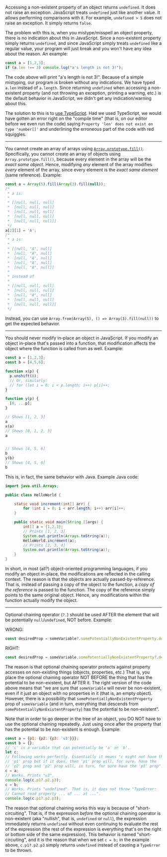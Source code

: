Accessing a non-existent property of an object returns `undefined`. It does not raise an exception. JavaScript treats `undefined` just like another value. It allows performing comparisons with it. For example, `undefined > 5` does not raise an exception. It simply returns `false`.

The problem with this is, when you mistype/misspell an object property, there is no indication about this in JavaScript. Since a non-existent property simply returns `undefined`, and since JavaScript simply treats `undefined` like a regular value, your program will just break and you won't have any idea about the reason. An example:

```javascript
const a = [1,2,3];
if (a.len !== 3) console.log("a's length is not 3!");
```

The code above will print "a's length is not 3!". Because of a simple mistyping, our program is broken without any indications. We have typed `a.len` instead of `a.length`. Since returning `undefined` when accessing a non-existent property (and not throwing an exception, printing a warning, etc.) is the default behavior in JavaScript, we didn't get any indication/warning about this.

The solution to this is to [use TypeScript][My answer about non-existent property access]. Had we used TypeScript, we would have gotten an error right on the "compile time" (that is, on our editor before we even run the code) saying `Property 'len' does not exist on type 'number[]'` and underlining the erroneous part of the code with red squiggles.

[My answer about non-existent property access]: https://stackoverflow.com/a/63548095/3395831

----

You cannot create an array of arrays using [`Array.prototype.fill()`]. Specifically, you cannot create an array of objects using `Array.prototype.fill()`, because every element in the array will be the _exact same object_. Hence, modifying _any_ element of the array modifies _every_ element of the array, since every element is the _exact same element_ (same reference). Example:

```javascript
const a = Array(5).fill(Array(3).fill(null));
/*
 * a is:
 *
 * [[null, null, null]
 *  [null, null, null]
 *  [null, null, null]
 *  [null, null, null]
 *  [null, null, null]]
 */
a[2][1] = 'A';
/*
 * a is:
 *
 * [[null, "A", null]
 *  [null, "A", null]
 *  [null, "A", null]
 *  [null, "A", null]
 *  [null, "A", null]]
 *
 * instead of
 *
 * [[null, null, null]
 *  [null, null, null]
 *  [null, "A", null]
 *  [null, null, null]
 *  [null, null, null]]
 */
```

Instead, you can use `Array.from(Array(5), () => Array(3).fill(null))` to get the expected behavior.

[`Array.prototype.fill()`]: https://developer.mozilla.org/en-US/docs/Web/JavaScript/Reference/Global_Objects/Array/fill

----

You should never modify in-place an object in JavaScript. If you modify an object in-place that's passed into a function, that modification affects the object where the function is called from as well. Example:

```javascript
const a = [1,2,3];
const b = [4,5,6];

function x(p) {
  p.unshift(0);
  // Or, similarly:
  // for (let i = 0; i < p.length; i++) p[i]++;
}

function y(p) {
  [0, ...p];
}

// Shows [1, 2, 3]
a
x(a)
// Shows [0, 1, 2, 3]
a


// Shows [4, 5, 6]
b
y(b)
// Shows [4, 5, 6]
b
```

This is, in fact, the same behavior with Java. Example Java code:

```java
import java.util.Arrays;

public class HelloWorld {

    static void increment(int[] arr) {
        for (int i = 0; i < arr.length; i++) arr[i]++;
    }

    public static void main(String []args) {
        int[] a = {1,2,3};
        // Prints [1, 2, 3]
        System.out.println(Arrays.toString(a));
        HelloWorld.increment(a);
        // Prints [2, 3, 4]
        System.out.println(Arrays.toString(a));
    }
}
```

In short, in most (all?) object-oriented programming languages, if you modify an object in-place, the modifications are reflected in the calling context. The reason is that the objects are actually passed-by-reference. That is, instead of passing a copy of the object to the function, a _copy of the reference_ is passed to the function. The copy of the reference simply points to the same original object. Hence, any modifications within the function actually modify the object.

----

Optional chaining operator (`?.`) should be used AFTER the element that will be potentially `null`/`undefined`, NOT before. Example:

WRONG:

```javascript
const desiredProp = someVariable?.somePotentiallyNonExistentProperty.desiredProp;
```

RIGHT:

```javascript
const desiredProp = someVariable.somePotentiallyNonExistentProperty?.desiredProp;
```

The reason is that optional chaining operator protects against property accesses on non-existing things (objects, properties, etc.) That is, you place the optional chaining operator NOT BEFORE the thing that has the potential to be non-existent, but AFTER it. The right version of the code above means that "we are sure that `someVariable` will never be non-existent, even if it just an object with no properties in it (that is, an empty object). However, there is a possibility that `somePotentiallyNonExistentProperty` prop of `someVariable` (and in turn, everything that descends from `somePotentiallyNonExistentProperty`) has the potential to be non-existent".

Note that in order to go deeper in the tree of an object, you DO NOT have to use the optional chaining repeatedly. Just using once after the property that has the potential to be non-existent is enough. Example:

```javascript
const a = {p1: {p2: {p3: 'v3'}}};
const b = {};
// 'c' is a variable that can potentially be 'a' or 'b'.
let c;
// Following works perfectly. Essentially it means "c might not have the
// 'p1' prop but if it does, then 'p1' prop will, for sure, have the
// 'p2' prop and 'p2' prop will, in turn, for sure have the 'p3' prop".
c = a;
// Works. Prints "v3".
console.log(c.p1?.p2.p3);
c = b;
// Works. Prints "undefined". That is, it does not throw "TypeError:
// Cannot read property ... of ... at ...".
console.log(c.p1?.p2.p3);
```

The reason that optional chaining works this way is because of "short-circuiting". That is, if the expression *before* the optional chaining operator is non-existent (aka "nullish", that is, `undefined` or `null`), the expression immediately returns `undefined` without even continuing to evaluate the rest of the expression (the rest of the expression is everything that's on the right or bottom side of the same expression). This behavior is named "short-circuiting", and it is the reason that when we set `c = b;` in the example above, `c.p1?.p2.p3` simply returns `undefined` instead of causing a `TypeError` to be thrown.
